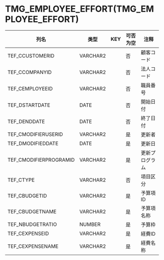 # TMG_EMPLOYEE_EFFORT(TMG_EMPLOYEE_EFFORT)
| 列名   | 类型   | KEY  | 可否为空 | 注释   |
| ---- | ---- | ---- | ---- | ---- |
|TEF_CCUSTOMERID|VARCHAR2||否|顧客コード|
|TEF_CCOMPANYID|VARCHAR2||否|法人コード|
|TEF_CEMPLOYEEID|VARCHAR2||否|職員番号|
|TEF_DSTARTDATE|DATE||否|開始日付|
|TEF_DENDDATE|DATE||否|終了日付|
|TEF_CMODIFIERUSERID|VARCHAR2||是|更新者|
|TEF_DMODIFIEDDATE|DATE||是|更新日|
|TEF_CMODIFIERPROGRAMID|VARCHAR2||是|更新プログラム|
|TEF_CTYPE|VARCHAR2||否|項目区分|
|TEF_CBUDGETID|VARCHAR2||是|予算項ID|
|TEF_CBUDGETNAME|VARCHAR2||是|予算項名称|
|TEF_NBUDGETRATIO|NUMBER||是|予算枠|
|TEF_CEXPENSEID|VARCHAR2||是|経費ID|
|TEF_CEXPENSENAME|VARCHAR2||是|経費名称|
